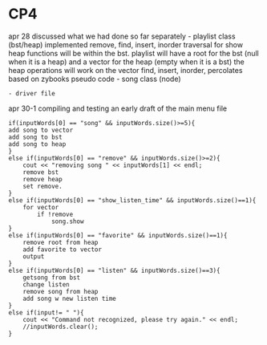 # CP4

apr 28
	discussed what we had done so far separately
	- playlist class (bst/heap) 
		implemented remove, find, insert, inorder traversal for show
		heap functions will be within the bst.
		playlist will have a root for the bst (null when it is a heap) and a vector for the heap (empty when it is a bst)
		the heap operations will work on the vector
		find, insert, inorder, percolates based on zybooks pseudo code
	- song class (node)
		
	- driver file
apr 30-1
	compiling and testing
	an early draft of the main menu file

	if(inputWords[0] == "song" && inputWords.size()>=5){
	add song to vector
	add song to bst
	add song to heap
	}
	else if(inputWords[0] == "remove" && inputWords.size()>=2){
		cout << "removing song " << inputWords[1] << endl;
		remove bst
		remove heap 
		set remove.
	}
	else if(inputWords[0] == "show_listen_time" && inputWords.size()==1){
		for vector
			if !remove
				song.show
	}
	else if(inputWords[0] == "favorite" && inputWords.size()==1){
		remove root from heap
		add favorite to vector
		output
	}
	else if(inputWords[0] == "listen" && inputWords.size()==3){
		getsong from bst
		change listen
		remove song from heap
		add song w new listen time
	}
	else if(input!= " "){
		cout << "Command not recognized, please try again." << endl;
		//inputWords.clear();
	}